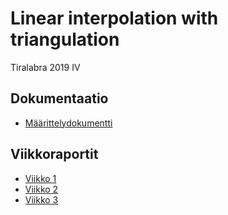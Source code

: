 # Linear interpolation with triangulation 

Tiralabra 2019 IV 

## Dokumentaatio

* [Määrittelydokumentti](documentation/maarittelydokumentti.md)

## Viikkoraportit

* [Viikko 1](documentation/viikkoraportit/viikko1.md)
* [Viikko 2](documentation/viikkoraportit/viikko2.md)
* [Viikko 3](documentation/viikkoraportit/viikko3.md)